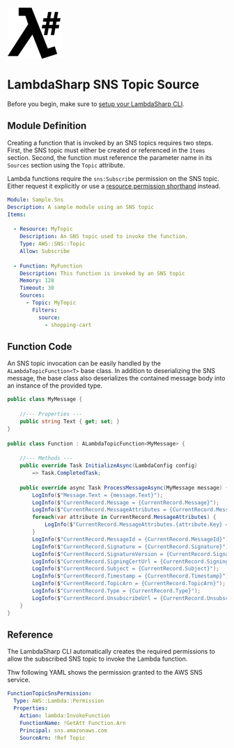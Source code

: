 ![λ#](../../src/DocFx/images/LambdaSharpLogo.png)

# LambdaSharp SNS Topic Source

Before you begin, make sure to [setup your LambdaSharp CLI](https://lambdasharp.net/articles/Setup.html).

## Module Definition

Creating a function that is invoked by an SNS topics requires two steps. First, the SNS topic must either be created or referenced in the `Items` section. Second, the function must reference the parameter name in its `Sources` section using the `Topic` attribute.

Lambda functions require the `sns:Subscribe` permission on the SNS topic. Either request it explicitly or use a [resource permission shorthand](../src/LambdaSharp.Tool/Resources/IAM-Mappings.yml) instead.

```yaml
Module: Sample.Sns
Description: A sample module using an SNS topic
Items:

  - Resource: MyTopic
    Description: An SNS topic used to invoke the function.
    Type: AWS::SNS::Topic
    Allow: Subscribe

  - Function: MyFunction
    Description: This function is invoked by an SNS topic
    Memory: 128
    Timeout: 30
    Sources:
      - Topic: MyTopic
        Filters:
          source:
            - shopping-cart
```

## Function Code

An SNS topic invocation can be easily handled by the `ALambdaTopicFunction<T>` base class. In addition to deserializing the SNS message, the base class also deserializes the contained message body into an instance of the provided type.

```csharp
public class MyMessage {

    //--- Properties ---
    public string Text { get; set; }
}

public class Function : ALambdaTopicFunction<MyMessage> {

    //--- Methods ---
    public override Task InitializeAsync(LambdaConfig config)
        => Task.CompletedTask;

    public override async Task ProcessMessageAsync(MyMessage message) {
        LogInfo($"Message.Text = {message.Text}");
        LogInfo($"CurrentRecord.Message = {CurrentRecord.Message}");
        LogInfo($"CurrentRecord.MessageAttributes = {CurrentRecord.MessageAttributes}");
        foreach(var attribute in CurrentRecord.MessageAttributes) {
            LogInfo($"CurrentRecord.MessageAttributes.{attribute.Key} = {attribute.Value}");
        }
        LogInfo($"CurrentRecord.MessageId = {CurrentRecord.MessageId}");
        LogInfo($"CurrentRecord.Signature = {CurrentRecord.Signature}");
        LogInfo($"CurrentRecord.SignatureVersion = {CurrentRecord.SignatureVersion}");
        LogInfo($"CurrentRecord.SigningCertUrl = {CurrentRecord.SigningCertUrl}");
        LogInfo($"CurrentRecord.Subject = {CurrentRecord.Subject}");
        LogInfo($"CurrentRecord.Timestamp = {CurrentRecord.Timestamp}");
        LogInfo($"CurrentRecord.TopicArn = {CurrentRecord.TopicArn}");
        LogInfo($"CurrentRecord.Type = {CurrentRecord.Type}");
        LogInfo($"CurrentRecord.UnsubscribeUrl = {CurrentRecord.UnsubscribeUrl}");
    }
}
```

## Reference

The LambdaSharp CLI automatically creates the required permissions to allow the subscribed SNS topic to invoke the Lambda function.

Thw following YAML shows the permission granted to the AWS SNS service.

```yaml
FunctionTopicSnsPermission:
  Type: AWS::Lambda::Permission
  Properties:
    Action: lambda:InvokeFunction
    FunctionName: !GetAtt Function.Arn
    Principal: sns.amazonaws.com
    SourceArn: !Ref Topic
```
